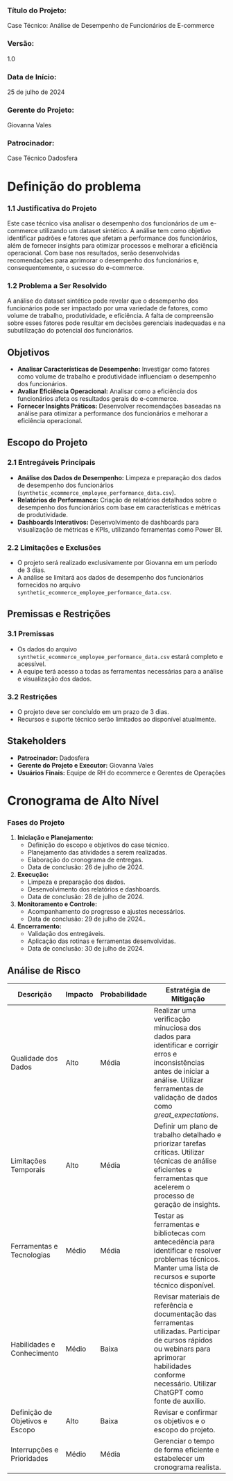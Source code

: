 ### Título do Projeto:

Case Técnico: Análise de Desempenho de Funcionários de E-commerce

### Versão:

1.0

### Data de Início:

25 de julho de 2024

### Gerente do Projeto:

Giovanna Vales

### Patrocinador:

Case Técnico Dadosfera

# Definição do problema

### 1.1 Justificativa do Projeto

Este case técnico visa analisar o desempenho dos funcionários de um e-commerce utilizando um dataset sintético. A análise tem como objetivo identificar padrões e fatores que afetam a performance dos funcionários, além de fornecer insights para otimizar processos e melhorar a eficiência operacional. Com base nos resultados, serão desenvolvidas recomendações para aprimorar o desempenho dos funcionários e, consequentemente, o sucesso do e-commerce.

### 1.2 Problema a Ser Resolvido

A análise do dataset sintético pode revelar que o desempenho dos funcionários pode ser impactado por uma variedade de fatores, como volume de trabalho, produtividade, e eficiência. A falta de compreensão sobre esses fatores pode resultar em decisões gerenciais inadequadas e na subutilização do potencial dos funcionários.

## Objetivos

- **Analisar Características de Desempenho:** Investigar como fatores como volume de trabalho e produtividade influenciam o desempenho dos funcionários.
- **Avaliar Eficiência Operacional:** Analisar como a eficiência dos funcionários afeta os resultados gerais do e-commerce.
- **Fornecer Insights Práticos:** Desenvolver recomendações baseadas na análise para otimizar a performance dos funcionários e melhorar a eficiência operacional.

## Escopo do Projeto

### 2.1 Entregáveis Principais

- **Análise dos Dados de Desempenho:** Limpeza e preparação dos dados de desempenho dos funcionários (`synthetic_ecommerce_employee_performance_data.csv`).
- **Relatórios de Performance:** Criação de relatórios detalhados sobre o desempenho dos funcionários com base em características e métricas de produtividade.
- **Dashboards Interativos:** Desenvolvimento de dashboards para visualização de métricas e KPIs, utilizando ferramentas como Power BI.

### 2.2 Limitações e Exclusões

- O projeto será realizado exclusivamente por Giovanna em um período de 3 dias.
- A análise se limitará aos dados de desempenho dos funcionários fornecidos no arquivo `synthetic_ecommerce_employee_performance_data.csv`.

## Premissas e Restrições

### 3.1 Premissas

- Os dados do arquivo `synthetic_ecommerce_employee_performance_data.csv` estará completo e acessível.
- A equipe terá acesso a todas as ferramentas necessárias para a análise e visualização dos dados.

### 3.2 Restrições

- O projeto deve ser concluído em um prazo de 3 dias.
- Recursos e suporte técnico serão limitados ao disponível atualmente.

## Stakeholders

- **Patrocinador:** Dadosfera
- **Gerente do Projeto e Executor:** Giovanna Vales
- **Usuários Finais:** Equipe de RH do ecommerce e Gerentes de Operações

# Cronograma de Alto Nível

### Fases do Projeto

1. **Iniciação e Planejamento:**
    - Definição do escopo e objetivos do case técnico.
    - Planejamento das atividades a serem realizadas.
    - Elaboração do cronograma de entregas.
    - Data de conclusão: 26 de julho de 2024.
2. **Execução:**
    - Limpeza e preparação dos dados.
    - Desenvolvimento dos relatórios e dashboards.
    - Data de conclusão: 28 de julho de 2024.
3. **Monitoramento e Controle:**
    - Acompanhamento do progresso e ajustes necessários.
    - Data de conclusão: 29 de julho de 2024..
4. **Encerramento:**
    - Validação dos entregáveis.
    - Aplicação das rotinas e ferramentas desenvolvidas.
    - Data de conclusão: 30 de julho de 2024.

## Análise de Risco

| Descrição  | Impacto | Probabilidade | Estratégia de Mitigação | 
| --- | --- | --- | --- |
| Qualidade dos Dados | Alto | Média | Realizar uma verificação minuciosa dos dados para identificar e corrigir erros e inconsistências antes de iniciar a análise. Utilizar ferramentas de validação de dados como *great_expectations*. |
| Limitações Temporais | Alto | Média | Definir um plano de trabalho detalhado e priorizar tarefas críticas. Utilizar técnicas de análise eficientes e ferramentas que acelerem o processo de geração de insights. |
| Ferramentas e Tecnologias | Médio | Média | Testar as ferramentas e bibliotecas com antecedência para identificar e resolver problemas técnicos. Manter uma lista de recursos e suporte técnico disponível. |
| Habilidades e Conhecimento | Médio | Baixa | Revisar materiais de referência e documentação das ferramentas utilizadas. Participar de cursos rápidos ou webinars para aprimorar habilidades conforme necessário. Utilizar ChatGPT como fonte de auxílio. |
| Definição de Objetivos e Escopo | Alto | Baixa | Revisar e confirmar os objetivos e o escopo do projeto. |
| Interrupções e Prioridades | Médio | Média | Gerenciar o tempo de forma eficiente e estabelecer um cronograma realista. |
